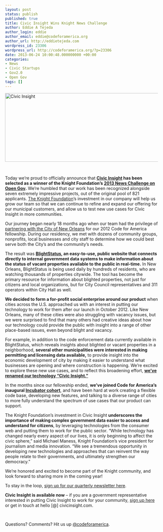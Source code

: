 ```yaml
---
layout: post
status: publish
published: true
title: Civic Insight Wins Knight News Challenge
author: Eddie A Tejeda
author_login: eddie
author_email: eddie@codeforamerica.org
author_url: http://eddietejeda.com
wordpress_id: 23306
wordpress_url: http://codeforamerica.org/?p=23306
date: 2013-06-24 10:00:48.000000000 +00:00
categories:
- News
- Civic Startups
- Gov2.0
- Open Gov
tags: []
---
```

<a href="http://codeforamerica.org/wp-content/uploads/2013/06/promo_graphic_blog.png"><img class="alignleft size-full wp-image-23301" title="Civic Insight" src="http://codeforamerica.org/wp-content/uploads/2013/06/promo_graphic_blog.png" alt="Civic Insight" width="620" height="226" /></a>

&nbsp;

Today we’re proud to officially announce that <strong><a href="http://civicinsight.com">Civic Insight</a> has been selected as a winner of the Knight Foundation’s <a href="http://knightfoundation.org/press-room/press-release/open-government-projects-receive-more-32-million-w/">2013 News Challenge on Open Gov</a>.</strong> We’re humbled that our work has been recognized alongside seven extremely impressive projects, out of the original pool of 821 applicants. <a href="http://www.knightfoundation.org/">The Knight Foundation</a>’s investment in our company will help us grow our team so that we can continue to refine and expand our offering for our municipal customers, and allow us to test new use cases for Civic Insight in more communities.

Our journey began nearly 18 months ago when our team had the privilege of <a href="http://codeforamerica.org/2012-partners/nola/ ">partnering with the City of New Orleans</a> for our 2012 Code for America fellowship. During our residency, we met with dozens of community groups, nonprofits, local businesses and city staff to determine how we could best serve both the City’s and the community’s needs.

The result was <strong><a href="http://blightstatus.nola.gov">BlightStatus</a>, an easy-to-use, public website that connects directly to internal government data systems to make information about the status of vacant properties available to the public in real-time.</strong> In New Orleans, BlightStatus is being used daily by hundreds of residents, who are watching thousands of properties citywide. The tool has become the primary resource for information about blighted properties, not just for citizens and local organizations, but for City Council representatives and 311 operators within City Hall as well.

<strong>We decided to form a for-profit social enterprise around our product</strong> when cities across the U.S. approached us with an interest in putting our technology to work for them after our launch in October 2012. Like New Orleans, many of these cities were also struggling with vacancy issues, but we were surprised to find that many others had creative ideas about how our technology could provide the public with insight into a range of other place-based issues, even beyond blight and vacancy.

For example, in addition to the code enforcement data currently available in BlightStatus, which reveals insights about blighted or vacant properties in a neighborhood, <strong>several other municipalities were interested in making permitting and licensing data available,</strong> to provide insight into the economic development of city by making it easier to understand what businesses are opening and where construction is happening. We’re excited to explore these new use cases, and to reflect this broadening effort, <strong><a href="http://us4.campaign-archive2.com/?u=bc89bc1a568c7ecb05735ef0d&amp;id=01f0fd50c2&amp;e=">we’ve renamed our technology “Civic Insight.”</a></strong>

In the months since our fellowship ended, <strong>we’ve joined Code for America’s inaugural <a href="http://codeforamerica.org/incubator-2/" target="_blank">Incubator cohort</a></strong>, and have been hard at work creating a flexible code base, developing new features, and talking to a diverse range of cities to more fully understand the spectrum of use cases that our product can support.

The Knight Foundation’s investment in Civic Insight <strong>underscores the importance of making complex government data easier to access and understand for citizens</strong>, by leveraging technologies from the consumer web and putting them to work for the public sector. “While technology has changed nearly every aspect of our lives, it is only beginning to affect the civic sphere,” said Michael Maness, Knight Foundation’s vice president for journalism and media innovation. “We see a tremendous opportunity in developing new technologies and approaches that can reinvent the way people relate to their governments, and ultimately strengthen our democracy.”

We’re honored and excited to become part of the Knight community, and look forward to sharing more in the coming year!

To stay in the loop, <a href="http://civicinsight.com/#interested">sign up for our quarterly newsletter here</a>.

<strong>Civic Insight is available now</strong> – if you are a government representative interested in putting Civic Insight to work for your community, <a href="http://civicinsight.com/#interested">sign up here</a> or get in touch at hello [@] civicinsight.com.

&nbsp;

Questions? Comments? Hit us up <a href="http://twitter.com/codeforamerica" target="_blank">@codeforamerica</a>.

&nbsp;

